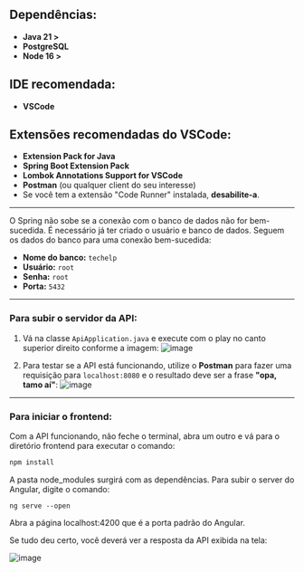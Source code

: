 ## Dependências:
- **Java 21 >**
- **PostgreSQL**
- **Node 16 >**

## IDE recomendada:
- **VSCode**

## Extensões recomendadas do VSCode:
- **Extension Pack for Java**
- **Spring Boot Extension Pack**
- **Lombok Annotations Support for VSCode**
- **Postman** (ou qualquer client do seu interesse)
- Se você tem a extensão "Code Runner" instalada, **desabilite-a**.

---

O Spring não sobe se a conexão com o banco de dados não for bem-sucedida. 
É necessário já ter criado o usuário e banco de dados. Seguem os dados do banco para uma conexão bem-sucedida:

- **Nome do banco:** `techelp`
- **Usuário:** `root`
- **Senha:** `root`
- **Porta:** `5432`

---

### Para subir o servidor da API:

1. Vá na classe `ApiApplication.java` e execute com o play no canto superior direito conforme a imagem:
   ![image](https://github.com/user-attachments/assets/56813761-137b-42cf-9097-1bf48357dc1e)

2. Para testar se a API está funcionando, utilize o **Postman** para fazer uma requisição para `localhost:8080` e o resultado deve ser a frase **"opa, tamo aí"**:
   ![image](https://github.com/user-attachments/assets/f6149847-5524-44aa-ae7b-5c9ef8fd4d8b)

---

### Para iniciar o frontend:

Com a API funcionando, não feche o terminal, abra um outro e vá para o diretório frontend para executar o comando:
```bash
npm install
```

A pasta node_modules surgirá com as dependências. Para subir o server do Angular, digite o comando:
```
ng serve --open
```

Abra a página localhost:4200 que é a porta padrão do Angular.

Se tudo deu certo, você deverá ver a resposta da API exibida na tela:

![image](https://github.com/user-attachments/assets/c8857df9-79b4-4557-a31d-49eb2e3c35b7)

